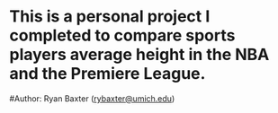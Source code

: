 # This is a personal project I completed to compare sports players average height in the NBA and the Premiere League.

#Author: Ryan Baxter (rybaxter@umich.edu)

